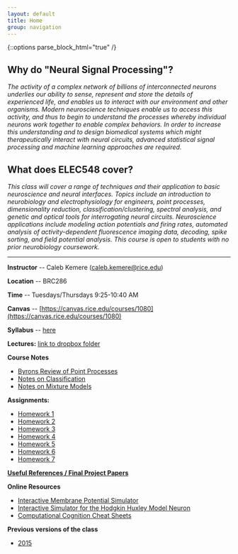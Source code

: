 ```yaml
---
layout: default
title: Home
group: navigation
---
```


{::options parse_block_html="true" /}

## Why do "Neural Signal Processing"?

_The activity of a complex network of billions of interconnected neurons underlies our ability
to sense, represent and store the details of experienced life, and enables us to interact with
our environment and other organisms. Modern neuroscience techniques enable us to access this
activity, and thus to begin to understand the processes whereby individual neurons work
together to enable complex behaviors. In order to increase this understanding and to design
biomedical systems which might therapeutically interact with neural circuits, advanced
statistical signal processing and machine learning approaches are required._


## What does ELEC548 cover?

_This class will cover a range of techniques and their application to basic neuroscience and
neural interfaces. Topics include an introduction to neurobiology and electrophysiology for
engineers, point processes, dimensionality reduction, classification/clustering, spectral
analysis, and genetic and optical tools for interrogating neural circuits. Neuroscience
applications include modeling action potentials and firing rates, automated analysis of
activity-dependent fluorescence imaging data, decoding, spike sorting, and field potential
analysis. This course is open to students with no prior neurobiology coursework._

---

<div class="row">

<div class="col-md-6">

**Instructor** -- Caleb Kemere (caleb.kemere@rice.edu)

**Location** -- BRC286

**Time** -- Tuesdays/Thursdays 9:25-10:40 AM

**Canvas** -- [https://canvas.rice.edu/courses/1080](https://canvas.rice.edu/courses/1080)

**Syllabus** -- [here](/syllabus.html)

**Lectures:** [link to dropbox folder](https://www.dropbox.com/sh/quzu5x79gktfww5/AACRFtncDVpCtgqkZFZmD0TWa?dl=0)

**Course Notes**

  + [Byrons Review of Point
  Processes](https://github.com/ckemere/CourseNotes/blob/master/NeuralSignalProcessing/PoissonNotes/PoissProcRev.pdf)
  + [Notes on Classification
  ](https://github.com/ckemere/CourseNotes/blob/master/NeuralSignalProcessing/Classification/Classification.pdf)
  + [Notes on Mixture Models
  ](https://github.com/ckemere/CourseNotes/blob/master/NeuralSignalProcessing/MixtureModels/MixtureModels.pdf)

**Assignments:**

  + [Homework 1](/Assignments/hw1.html)
  + [Homework 2](/Assignments/hw2.html)
  + [Homework 3](/Assignments/hw3.html)
  + [Homework 4](/Assignments/hw4.html)
  + [Homework 5](/Assignments/hw5.html)
  + [Homework 6](/Assignments/hw6.html)
  + [Homework 7](/Assignments/hw7.html)

[**Useful References / Final Project Papers**](Resources/)

**Online Resources**

  + [Interactive Membrane Potential Simulator](http://www.nernstgoldman.physiology.arizona.edu/)
  + [Interactive Simulator for the Hodgkin Huxley Model Neuron](http://www.afodor.net/HHModel.htm)
  + [Computational Cognition Cheat Sheets](http://www.bcs.rochester.edu/people/robbie/jacobslab/cheat_sheets.html)

**Previous versions of the class**

  + [2015](http://dsp.rice.edu/courses/elec548)

</div>
</div>
